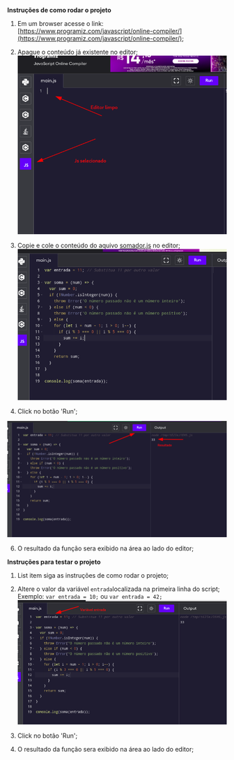 **Instruções de como rodar o projeto**

 1. Em um browser acesse o link: [https://www.programiz.com/javascript/online-compiler/](https://www.programiz.com/javascript/online-compiler/);
 2. Apague o conteúdo já existente no editor;
 ![enter image description here](https://github.com/matheust3/desafio_somador/blob/master/img/1.png)
 
 3. Copie e cole o conteúdo do aquivo [somador.js](https://github.com/matheust3/desafio_somador/blob/master/somador.js) no editor;
 ![enter image description here](https://github.com/matheust3/desafio_somador/blob/master/img/2.png)
 
 4. Click no botão 'Run';
 
![enter image description here](https://github.com/matheust3/desafio_somador/blob/master/img/3.png)
 
 6. O resultado da função sera exibido na área ao lado do editor;

**Instruções para testar o projeto**

 1. List item siga as instruções de como rodar o projeto;
 2. Altere o valor da variável `entrada`localizada na primeira linha do script;
 	Exemplo: `var entrada = 10;` ou `var entrada = 42;`
 ![enter image description here](https://github.com/matheust3/desafio_somador/blob/master/img/4.png)
 
 3. Click no botão 'Run';
 4. O resultado da função sera exibido na área ao lado do editor;
